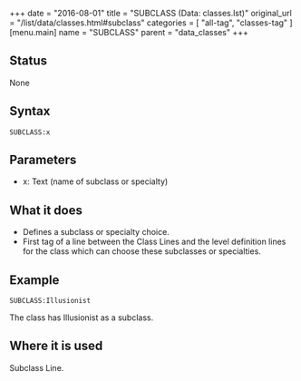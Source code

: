 +++
date = "2016-08-01"
title = "SUBCLASS (Data: classes.lst)"
original_url = "/list/data/classes.html#subclass"
categories = [ "all-tag", "classes-tag" ]
[menu.main]
    name = "SUBCLASS"
    parent = "data_classes"
+++

## Status

None

## Syntax

`SUBCLASS:x`

## Parameters

-   x: Text (name of subclass or specialty)



What it does
------------

-   Defines a subclass or specialty choice.
-   First tag of a line between the Class Lines and the level definition
    lines for the class which can choose these subclasses
    or specialties.

Example
-------

`SUBCLASS:Illusionist`

The class has Illusionist as a subclass.

Where it is used
----------------

Subclass Line.


